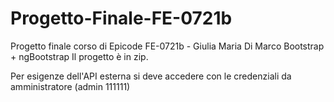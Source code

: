 # Progetto-Finale-FE-0721b
Progetto finale corso di Epicode FE-0721b - Giulia Maria Di Marco
Bootstrap + ngBootstrap
Il progetto è in zip.

Per esigenze dell'API esterna si deve accedere con le credenziali da amministratore (admin 111111)



